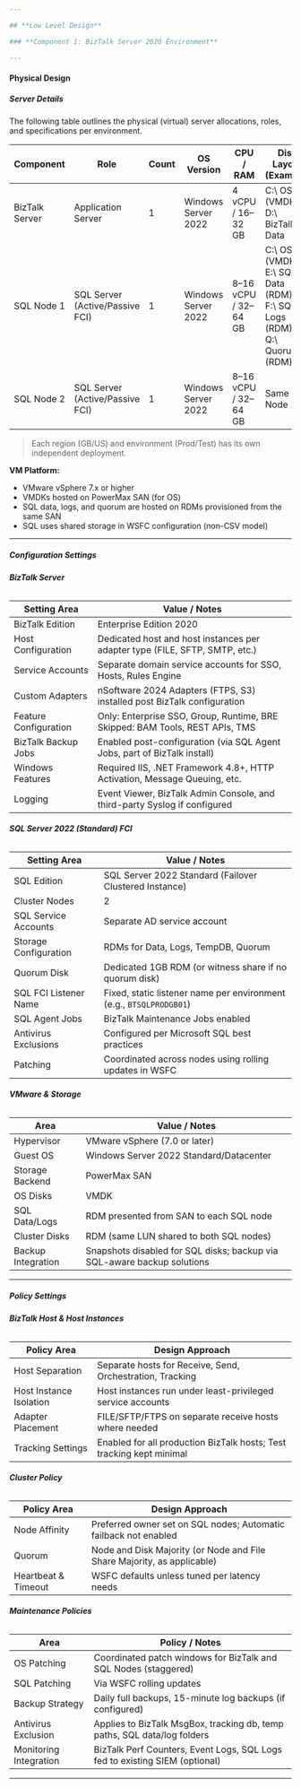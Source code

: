 ```yaml
---

## **Low Level Design**

### **Component 1: BizTalk Server 2020 Environment**

---
```


#### **Physical Design**

##### **Server Details**

The following table outlines the physical (virtual) server allocations, roles, and specifications per environment.

| Component      | Role                            | Count | OS Version          | CPU / RAM            | Disk Layout (Example)                                                               | Domain                  |
| -------------- | ------------------------------- | ----- | ------------------- | -------------------- | ----------------------------------------------------------------------------------- | ----------------------- |
| BizTalk Server | Application Server              | 1     | Windows Server 2022 | 4 vCPU / 16–32 GB    | C:\ OS (VMDK) <br> D:\ BizTalk Data                                                 | p.local / t.local |
| SQL Node 1     | SQL Server (Active/Passive FCI) | 1     | Windows Server 2022 | 8–16 vCPU / 32–64 GB | C:\ OS (VMDK) <br> E:\ SQL Data (RDM) <br> F:\ SQL Logs (RDM) <br> Q:\ Quorum (RDM) | p.local / t.local |
| SQL Node 2     | SQL Server (Active/Passive FCI) | 1     | Windows Server 2022 | 8–16 vCPU / 32–64 GB | Same as Node 1                                                                      | p.local / t.local |

> Each region (GB/US) and environment (Prod/Test) has its own independent deployment.

**VM Platform:**

* VMware vSphere 7.x or higher
* VMDKs hosted on PowerMax SAN (for OS)
* SQL data, logs, and quorum are hosted on RDMs provisioned from the same SAN
* SQL uses shared storage in WSFC configuration (non-CSV model)

---

##### **Configuration Settings**

###### **BizTalk Server**

| Setting Area          | Value / Notes                                                                     |
| --------------------- | --------------------------------------------------------------------------------- |
| BizTalk Edition       | Enterprise Edition 2020                                                           |
| Host Configuration    | Dedicated host and host instances per adapter type (FILE, SFTP, SMTP, etc.)       |
| Service Accounts      | Separate domain service accounts for SSO, Hosts, Rules Engine                     |
| Custom Adapters       | nSoftware 2024 Adapters (FTPS, S3) installed post BizTalk configuration           |
| Feature Configuration | Only: Enterprise SSO, Group, Runtime, BRE <br> Skipped: BAM Tools, REST APIs, TMS |
| BizTalk Backup Jobs   | Enabled post-configuration (via SQL Agent Jobs, part of BizTalk install)          |
| Windows Features      | Required IIS, .NET Framework 4.8+, HTTP Activation, Message Queuing, etc.         |
| Logging               | Event Viewer, BizTalk Admin Console, and third-party Syslog if configured         |

###### **SQL Server 2022 (Standard) FCI**

| Setting Area          | Value / Notes                                                       |
| --------------------- | ------------------------------------------------------------------- |
| SQL Edition           | SQL Server 2022 Standard (Failover Clustered Instance)              |
| Cluster Nodes         | 2                                                                   |
| SQL Service Accounts  | Separate AD service account                                         |
| Storage Configuration | RDMs for Data, Logs, TempDB, Quorum                                 |
| Quorum Disk           | Dedicated 1GB RDM (or witness share if no quorum disk)              |
| SQL FCI Listener Name | Fixed, static listener name per environment (e.g., `BTSQLPRODGB01`) |
| SQL Agent Jobs        | BizTalk Maintenance Jobs enabled                                    |
| Antivirus Exclusions  | Configured per Microsoft SQL best practices                         |
| Patching              | Coordinated across nodes using rolling updates in WSFC              |

###### **VMware & Storage**

| Area               | Value / Notes                                                           |
| ------------------ | ----------------------------------------------------------------------- |
| Hypervisor         | VMware vSphere (7.0 or later)                                           |
| Guest OS           | Windows Server 2022 Standard/Datacenter                                 |
| Storage Backend    | PowerMax SAN                                                            |
| OS Disks           | VMDK                                                                    |
| SQL Data/Logs      | RDM presented from SAN to each SQL node                                 |
| Cluster Disks      | RDM (same LUN shared to both SQL nodes)                                 |
| Backup Integration | Snapshots disabled for SQL disks; backup via SQL-aware backup solutions |

---

##### **Policy Settings**

###### **BizTalk Host & Host Instances**

| Policy Area             | Design Approach                                                      |
| ----------------------- | -------------------------------------------------------------------- |
| Host Separation         | Separate hosts for Receive, Send, Orchestration, Tracking            |
| Host Instance Isolation | Host instances run under least-privileged service accounts           |
| Adapter Placement       | FILE/SFTP/FTPS on separate receive hosts where needed                |
| Tracking Settings       | Enabled for all production BizTalk hosts; Test tracking kept minimal |

###### **Cluster Policy**

| Policy Area         | Design Approach                                                         |
| ------------------- | ----------------------------------------------------------------------- |
| Node Affinity       | Preferred owner set on SQL nodes; Automatic failback not enabled        |
| Quorum              | Node and Disk Majority (or Node and File Share Majority, as applicable) |
| Heartbeat & Timeout | WSFC defaults unless tuned per latency needs                            |

###### **Maintenance Policies**

| Area                   | Policy / Notes                                                              |
| ---------------------- | --------------------------------------------------------------------------- |
| OS Patching            | Coordinated patch windows for BizTalk and SQL Nodes (staggered)             |
| SQL Patching           | Via WSFC rolling updates                                                    |
| Backup Strategy        | Daily full backups, 15-minute log backups (if configured)                   |
| Antivirus Exclusion    | Applies to BizTalk MsgBox, tracking db, temp paths, SQL data/log folders    |
| Monitoring Integration | BizTalk Perf Counters, Event Logs, SQL Logs fed to existing SIEM (optional) |

---
